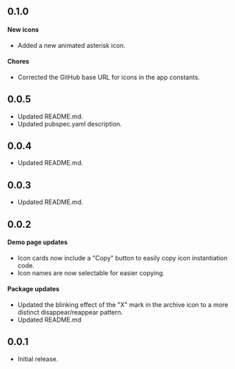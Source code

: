 ## 0.1.0

#### New icons

* Added a new animated asterisk icon.

#### Chores

* Corrected the GitHub base URL for icons in the app constants.

## 0.0.5

* Updated README.md.
* Updated pubspec.yaml description.

## 0.0.4

* Updated README.md.

## 0.0.3

* Updated README.md.

## 0.0.2

#### Demo page updates

* Icon cards now include a "Copy" button to easily copy icon instantiation code.
* Icon names are now selectable for easier copying.

#### Package updates

* Updated the blinking effect of the "X" mark in the archive icon to a more distinct disappear/reappear pattern.
* Updated README.md

## 0.0.1

* Initial release.
